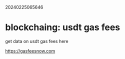 20240225065646

# blockchaing: usdt gas fees

get data on usdt gas fees here

<https://gasfeesnow.com>

